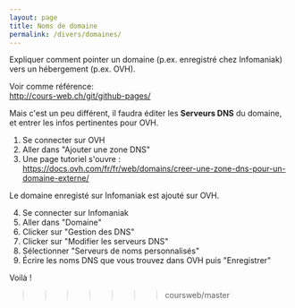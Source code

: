 ```yaml
---
layout: page
title: Noms de domaine
permalink: /divers/domaines/
---
```



Expliquer comment pointer un domaine (p.ex. enregistré chez Infomaniak) vers un hébergement (p.ex. OVH).

Voir comme référence:   
http://cours-web.ch/git/github-pages/

Mais c'est un peu différent, il faudra éditer les **Serveurs DNS** du domaine, et entrer les infos pertinentes pour OVH.


1. Se connecter sur OVH
2. Aller dans "Ajouter une zone DNS"
3. Une page tutoriel s'ouvre : 
https://docs.ovh.com/fr/fr/web/domains/creer-une-zone-dns-pour-un-domaine-externe/
  
Le domaine enregisté sur Infomaniak est ajouté sur OVH.

4. Se connecter sur Infomaniak
5. Aller dans "Domaine"
6. Clicker sur "Gestion des DNS"
7. Clicker sur "Modifier les serveurs DNS"
8. Sélectionner "Serveurs de noms personnalisés"
9. Écrire les noms DNS que vous trouvez dans OVH puis "Enregistrer"
 
Voilà !



>>>>>>> coursweb/master
